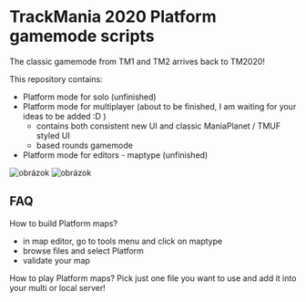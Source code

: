 # TrackMania 2020 Platform gamemode scripts

The classic gamemode from TM1 and TM2 arrives back to TM2020!

This repository contains:
- Platform mode for solo (unfinished)
- Platform mode for multiplayer (about to be finished, I am waiting for your ideas to be added :D )
   - contains both consistent new UI and classic ManiaPlanet / TMUF styled UI
   - based rounds gamemode
- Platform mode for editors - maptype (unfinished)

![obrázok](https://user-images.githubusercontent.com/74670743/199111136-7669bbd8-b213-4303-8888-10e410c02139.png)
![obrázok](https://user-images.githubusercontent.com/74670743/199110596-9a60f582-aefe-46b1-9ac7-c6147d3139c1.png)

## FAQ

How to build Platform maps?
- in map editor, go to tools menu and click on maptype
- browse files and select Platform
- validate your map

How to play Platform maps? Pick just one file you want to use and add it into your multi or local server!
